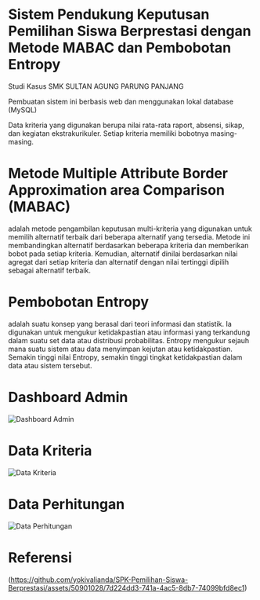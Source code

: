 # Sistem Pendukung Keputusan Pemilihan Siswa Berprestasi dengan Metode MABAC dan Pembobotan Entropy
Studi Kasus SMK SULTAN AGUNG PARUNG PANJANG

Pembuatan sistem ini berbasis web dan menggunakan lokal database (MySQL)

Data kriteria yang digunakan berupa nilai rata-rata raport, absensi, sikap, dan kegiatan ekstrakurikuler. Setiap kriteria memiliki bobotnya masing-masing.

# Metode Multiple Attribute Border Approximation area Comparison (MABAC) 
adalah metode pengambilan keputusan multi-kriteria yang digunakan untuk memilih alternatif terbaik dari beberapa alternatif yang tersedia. Metode ini membandingkan alternatif berdasarkan beberapa kriteria dan memberikan bobot pada setiap kriteria. Kemudian, alternatif dinilai berdasarkan nilai agregat dari setiap kriteria dan alternatif dengan nilai tertinggi dipilih sebagai alternatif terbaik.

# Pembobotan Entropy
adalah suatu konsep yang berasal dari teori informasi dan statistik. Ia digunakan untuk mengukur ketidakpastian atau informasi yang terkandung dalam suatu set data atau distribusi probabilitas. Entropy mengukur sejauh mana suatu sistem atau data menyimpan kejutan atau ketidakpastian. Semakin tinggi nilai Entropy, semakin tinggi tingkat ketidakpastian dalam data atau sistem tersebut.

# Dashboard Admin
![Dashboard Admin](https://github.com/user-attachments/assets/38fd6986-4540-4d4e-8008-ba3ab912bea8)

# Data Kriteria
![Data Kriteria](https://github.com/user-attachments/assets/eec03ec1-1c04-4b0e-9eb2-c6f90793bc18)

# Data Perhitungan
![Data Perhitungan](https://github.com/user-attachments/assets/614308f7-f45f-47bf-a735-46a4e365e866)


# Referensi
(https://github.com/yokivalianda/SPK-Pemilihan-Siswa-Berprestasi/assets/50901028/7d224dd3-741a-4ac5-8db7-74099bfd8ec1)
